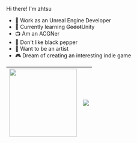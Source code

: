 Hi there! I'm zhtsu

- 🔭 Work as an Unreal Engine Developer
- 🌱 Currently learning ~~Godot~~Unity
- 📺 Am an ACGNer
- 🧂 Don't like black pepper
- 🎨 Want to be an artist
- 🎮 Dream of creating an interesting indie game

| <a href="https://octodex.github.com/"><img src="https://octodex.github.com/images/hula_loop_octodex03.gif" width="180" height="180" ></a> | [![](https://github-readme-stats.vercel.app/api?username=zhtsu&hide_border=true&hide_title=true&rank_icon=percentile)](https://github.com/anuraghazra/github-readme-stats) |
| ------------- | ------------- |



